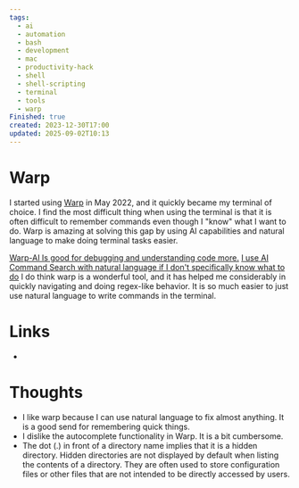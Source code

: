 ```yaml
---
tags:
  - ai
  - automation
  - bash
  - development
  - mac
  - productivity-hack
  - shell
  - shell-scripting
  - terminal
  - tools
  - warp
Finished: true
created: 2023-12-30T17:00
updated: 2025-09-02T10:13
---
```



# Warp 
I started using [Warp](https://www.warp.dev/) in May 2022, and it quickly became my terminal of choice. I find the most difficult thing when using the terminal is that it is often difficult to remember commands even though I "know" what I want to do. Warp is amazing at solving this gap by using AI capabilities and natural language to make doing terminal tasks easier. 

[Warp-AI Is good for debugging and understanding code more.](https://docs.warp.dev/features/warp-ai)
[I use AI Command Search with natural language if I don't specifically know what to do](https://docs.warp.dev/features/warp-ai/ai-command-search)
I do think warp is a wonderful tool, and it has helped me considerably in quickly navigating and doing regex-like behavior. It is so much easier to just use natural language to write commands in the terminal. 



# Links
- 



# Thoughts 
- I like warp because I can use natural language to fix almost anything. It is a good send for remembering quick things. 
- I dislike the autocomplete functionality in Warp. It is a bit cumbersome. 
- The dot (.) in front of a directory name implies that it is a hidden directory. Hidden directories are not displayed by default when listing the contents of a directory. They are often used to store configuration files or other files that are not intended to be directly accessed by users.